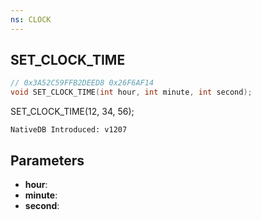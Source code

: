 ```yaml
---
ns: CLOCK
---
```

## SET_CLOCK_TIME

```c
// 0x3A52C59FFB2DEED8 0x26F6AF14
void SET_CLOCK_TIME(int hour, int minute, int second);
```

SET_CLOCK_TIME(12, 34, 56);

```
NativeDB Introduced: v1207
```

## Parameters
* **hour**:
* **minute**:
* **second**:
